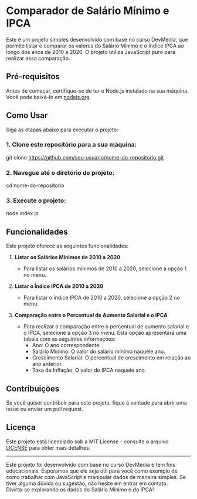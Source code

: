 # Comparador de Salário Mínimo e IPCA

Este é um projeto simples desenvolvido com base no curso DevMedia, que permite listar e comparar os valores do Salário Mínimo e o Índice IPCA ao longo dos anos de 2010 a 2020. O projeto utiliza JavaScript puro para realizar essa comparação.   

## Pré-requisitos

Antes de começar, certifique-se de ter o Node.js instalado na sua máquina. Você pode baixá-lo em [nodejs.org](https://nodejs.org/).   

## Como Usar

Siga as etapas abaixo para executar o projeto:   

### 1. Clone este repositório para a sua máquina:    

   git clone https://github.com/seu-usuario/nome-do-repositorio.git   
   
### 2. Navegue até o diretório do projeto:

   cd nome-do-repositorio   

### 3. Execute o projeto:

   node index.js   

## Funcionalidades

Este projeto oferece as seguintes funcionalidades:

1. **Listar os Salários Mínimos de 2010 a 2020**
   - Para listar os salários mínimos de 2010 a 2020, selecione a opção 1 no menu.

2. **Listar o Índice IPCA de 2010 a 2020**
   - Para listar o índice IPCA de 2010 a 2020, selecione a opção 2 no menu.

3. **Comparação entre o Percentual de Aumento Salarial e o IPCA**
   - Para realizar a comparação entre o percentual de aumento salarial e o IPCA, selecione a opção 3 no menu. Esta opção apresentará uma tabela com as seguintes informações:
     - Ano: O ano correspondente.
     - Salário Mínimo: O valor do salário mínimo naquele ano.
     - Crescimento Salarial: O percentual de crescimento em relação ao ano anterior.
     - Taxa de Inflação: O valor do IPCA naquele ano.

## Contribuições

Se você quiser contribuir para este projeto, fique à vontade para abrir uma issue ou enviar um pull request.

## Licença

Este projeto está licenciado sob a MIT License - consulte o arquivo [LICENSE](LICENSE) para obter mais detalhes.

---

Este projeto foi desenvolvido com base no curso DevMedia e tem fins educacionais. Esperamos que ele seja útil para você como exemplo de como trabalhar com JavaScript e manipular dados de maneira simples. Se tiver alguma dúvida ou sugestão, não hesite em entrar em contato.   
Divirta-se explorando os dados do Salário Mínimo e do IPCA!
